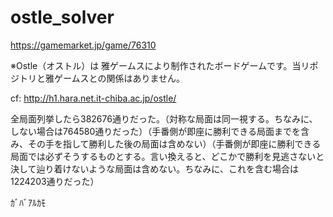 # ostle_solver

https://gamemarket.jp/game/76310

※Ostle（オストル）は 雅ゲームスにより制作されたボードゲームです。当リポジトリと雅ゲームスとの関係はありません。

cf:
http://h1.hara.net.it-chiba.ac.jp/ostle/

全局面列挙したら382676通りだった。（対称な局面は同一視する。ちなみに、しない場合は764580通りだった）（手番側が即座に勝利できる局面までを含み、その手を指して勝利した後の局面は含めない）（手番側が即座に勝利できる局面では必ずそうするものとする。言い換えると、どこかで勝利を見逃さないと決して辿り着けないような局面は含めない。ちなみに、これを含む場合は1224203通りだった）


ｶﾞﾊﾞｱﾙｶﾓ
